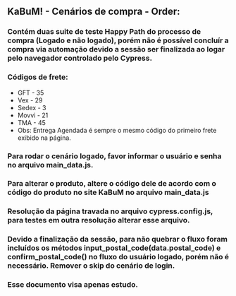 
## KaBuM! - Cenários de compra - Order:

### Contém duas suite de teste Happy Path do processo de compra (Logado e não logado), porém não é possível concluír a compra via automação devido a sessão ser finalizada ao logar pelo navegador controlado pelo Cypress.

### Códigos de frete:
- GFT - 35
- Vex - 29
- Sedex - 3
- Movvi - 21
- TMA - 45
- Obs: Entrega Agendada é sempre o mesmo código do primeiro frete exibido na página.

### Para rodar o cenário logado, favor informar o usuário e senha no arquivo main_data.js.
### Para alterar o produto, altere o código dele de acordo com o código do produto no site KaBuM no arquivo main_data.js
### Resolução da página travada no arquivo cypress.config.js, para testes em outra resolução alterar esse arquivo.
### Devido a finalização da sessão, para não quebrar o fluxo foram incluídos os métodos  input_postal_code(data.postal_code) e confirm_postal_code() no fluxo do usuário logado, porém não é necessário. Remover o skip do cenário de login.
### Esse documento visa apenas estudo.
